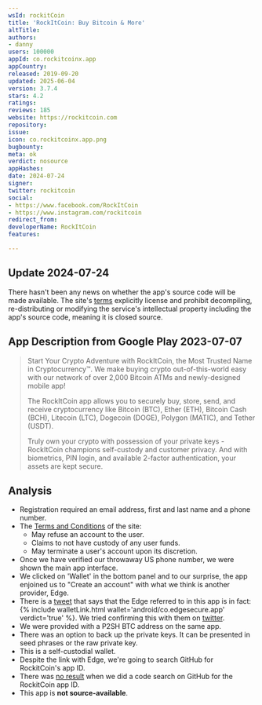 ```yaml
---
wsId: rockitCoin
title: 'RockItCoin: Buy Bitcoin & More'
altTitle: 
authors:
- danny
users: 100000
appId: co.rockitcoinx.app
appCountry: 
released: 2019-09-20
updated: 2025-06-04
version: 3.7.4
stars: 4.2
ratings: 
reviews: 185
website: https://rockitcoin.com
repository: 
issue: 
icon: co.rockitcoinx.app.png
bugbounty: 
meta: ok
verdict: nosource
appHashes: 
date: 2024-07-24
signer: 
twitter: rockitcoin
social:
- https://www.facebook.com/RockItCoin
- https://www.instagram.com/rockitcoin
redirect_from: 
developerName: RockItCoin
features: 

---
```


## Update 2024-07-24

There hasn't been any news on whether the app's source code will be made available. The site's [terms](https://www.rockitcoin.com/terms-of-service/) explicitly license and prohibit decompiling, re-distributing or modifying the service's intellectual property including the app's source code, meaning it is closed source. 

## App Description from Google Play 2023-07-07

> Start Your Crypto Adventure with RockItCoin, the Most Trusted Name in Cryptocurrency™. We make buying crypto out-of-this-world easy with our network of over 2,000 Bitcoin ATMs and newly-designed mobile app!
>
> The RockItCoin app allows you to securely buy, store, send, and receive cryptocurrency like Bitcoin (BTC), Ether (ETH), Bitcoin Cash (BCH), Litecoin (LTC), Dogecoin (DOGE), Polygon (MATIC), and Tether (USDT).
>
> Truly own your crypto with possession of your private keys - RockItCoin champions self-custody and customer privacy. And with biometrics, PIN login, and available 2-factor authentication, your assets are kept secure.

## Analysis

- Registration required an email address, first and last name and a phone number.
- The [Terms and Conditions](https://www.rockitcoin.com/terms-of-service/) of the site:
  - May refuse an account to the user.
  - Claims to not have custody of any user funds.
  - May terminate a user's account upon its discretion.
- Once we have verified our throwaway US phone number, we were shown the main app interface.
- We clicked on 'Wallet' in the bottom panel and to our surprise, the app enjoined us to "Create an account" with what we think is another provider, Edge.
- There is a [tweet](https://twitter.com/TheRealXMoney/status/1534693878439325698) that says that the Edge referred to in this app is in fact: {% include walletLink.html wallet='android/co.edgesecure.app' verdict='true' %}. We tried confirming this with them on [twitter](https://twitter.com/BitcoinWalletz/status/1677267338972872706).
- We were provided with a P2SH BTC address on the same app.
- There was an option to back up the private keys. It can be presented in seed phrases or the raw private key.
- This is a self-custodial wallet.
- Despite the link with Edge, we're going to search GitHub for RockitCoin's app ID.
- There was [no result](https://github.com/search?q=co.rockitcoinx.app&type=code) when we did a code search on GitHub for the RockitCoin app ID.
- This app is **not source-available**.
